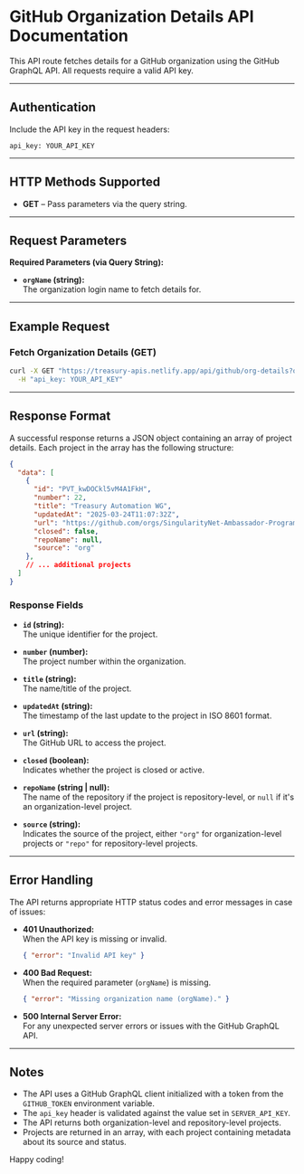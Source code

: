 # GitHub Organization Details API Documentation

This API route fetches details for a GitHub organization using the GitHub GraphQL API. All requests require a valid API key.

---

## Authentication

Include the API key in the request headers:

```http
api_key: YOUR_API_KEY
```

---

## HTTP Methods Supported

- **GET** – Pass parameters via the query string.

---

## Request Parameters

**Required Parameters (via Query String):**

- **`orgName` (string):**  
  The organization login name to fetch details for.

---

## Example Request

### Fetch Organization Details (GET)

```bash
curl -X GET "https://treasury-apis.netlify.app/api/github/org-details?orgName=ORG_NAME" \
  -H "api_key: YOUR_API_KEY"
```

---

## Response Format

A successful response returns a JSON object containing an array of project details. Each project in the array has the following structure:

```json
{
  "data": [
    {
      "id": "PVT_kwDOCkl5vM4A1FkH",
      "number": 22,
      "title": "Treasury Automation WG",
      "updatedAt": "2025-03-24T11:07:32Z",
      "url": "https://github.com/orgs/SingularityNet-Ambassador-Program/projects/22",
      "closed": false,
      "repoName": null,
      "source": "org"
    },
    // ... additional projects
  ]
}
```

### Response Fields

- **`id` (string):**  
  The unique identifier for the project.

- **`number` (number):**  
  The project number within the organization.

- **`title` (string):**  
  The name/title of the project.

- **`updatedAt` (string):**  
  The timestamp of the last update to the project in ISO 8601 format.

- **`url` (string):**  
  The GitHub URL to access the project.

- **`closed` (boolean):**  
  Indicates whether the project is closed or active.

- **`repoName` (string | null):**  
  The name of the repository if the project is repository-level, or `null` if it's an organization-level project.

- **`source` (string):**  
  Indicates the source of the project, either `"org"` for organization-level projects or `"repo"` for repository-level projects.

---

## Error Handling

The API returns appropriate HTTP status codes and error messages in case of issues:

- **401 Unauthorized:**  
  When the API key is missing or invalid.
  
  ```json
  { "error": "Invalid API key" }
  ```

- **400 Bad Request:**  
  When the required parameter (`orgName`) is missing.
  
  ```json
  { "error": "Missing organization name (orgName)." }
  ```

- **500 Internal Server Error:**  
  For any unexpected server errors or issues with the GitHub GraphQL API.

---

## Notes

- The API uses a GitHub GraphQL client initialized with a token from the `GITHUB_TOKEN` environment variable.
- The `api_key` header is validated against the value set in `SERVER_API_KEY`.
- The API returns both organization-level and repository-level projects.
- Projects are returned in an array, with each project containing metadata about its source and status.

Happy coding! 